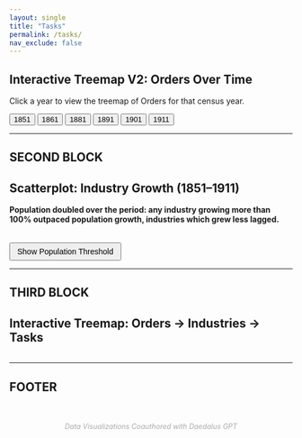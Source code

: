 ```yaml
---
layout: single
title: "Tasks"
permalink: /tasks/
nav_exclude: false
---
```


<script src="https://d3js.org/d3.v7.min.js"></script>

<!-- 1. This section creates the heading and buttons for selecting the year -->
<h2>Interactive Treemap V2: Orders Over Time</h2>
<p>Click a year to view the treemap of Orders for that census year.</p>

<!-- 2. Year selection buttons - each one calls the loadYear(year) JavaScript function -->
<div style="margin-bottom: 1em;">
  <button onclick="loadYear(1851)">1851</button>
  <button onclick="loadYear(1861)">1861</button>
  <button onclick="loadYear(1881)">1881</button>
  <button onclick="loadYear(1891)">1891</button>
  <button onclick="loadYear(1901)">1901</button>
  <button onclick="loadYear(1911)">1911</button>
</div>

<!-- 3. This div is the container where the treemap SVG (scalable Vector Graphics) will be inserted -->
<div id="treemap-time"></div>

<!-- 4. This is the JavaScript code that creates and inserts the SVG treemap -->
<script>
  // 4a. Basic settings and setup
  const width = 960;
  const height = 600;
  const color = d3.scaleOrdinal([
  "#5C6BC0", "#42A5F5", "#26A69A", "#9CCC65", "#FFCA28",
  "#EF5350", "#AB47BC", "#8D6E63", "#78909C", "#FF7043",
  "#66BB6A", "#D4E157", "#FFA726", "#29B6F6", "#BDBDBD"
]);
  // Create and append the SVG canvas to the container div
  const svg = d3.select("#treemap-time")
    .append("svg")
    .attr("viewBox", [0, 0, width, height])
    .style("font-family", "sans-serif")
    .style("font-size", "14px");

  // 4b. Function to load a given year's data and render the treemap
  function loadYear(year) {
    console.log(`Loading year: ${year}`);

    // Load the relevant JSON file
    d3.json(`/assets/data/orders_${year}.json`).then(data => {
      // Create a hierarchy from the data
      const root = d3.hierarchy(data)
        .sum(d => d.size || 0)
        .sort((a, b) => b.value - a.value);

      // Compute the treemap layout
      d3.treemap()
        .size([width, height])
        .paddingInner(2)(root);

      // Clear previous nodes
      svg.selectAll("*").remove();

      // Create groups for each top-level node (Orders)
      const nodes = svg.selectAll("g")
        .data(root.children)
        .join("g")
        .attr("transform", d => `translate(${d.x0},${d.y0})`);

      // Draw rectangles
      nodes.append("rect")
        .attr("width", d => d.x1 - d.x0)
        .attr("height", d => d.y1 - d.y0)
        .attr("fill", d => color(d.data.name));

      // Add labels
      nodes.append("text")
        .attr("x", 4)
        .attr("y", 18)
        .text(d => d.data.name)
        .attr("fill", "white");
    }).catch(err => {
      console.error("Error loading JSON:", err);
    });
  }

  // 4c. Initial load when the page first loads
  document.addEventListener("DOMContentLoaded", function () {
    loadYear(1851); // Show 1851 data by default
  });
</script>

 

---
SECOND BLOCK
---
<script src="https://d3js.org/d3.v7.min.js"></script>

<!-- 1. Headings and explanation -->
<h2>Scatterplot: Industry Growth (1851–1911)</h2>


<!-- 2. Container for the scatterplot -->
<div id="scatterplot"></div>

<!-- 3. Text Below Graph and Toggle Button -->
<h4 style="margin-top: 1em;">
  Population doubled over the period: any industry growing more than 100% outpaced population growth, industries which grew less lagged.
</h4>

<button onclick="showThreshold()" style="margin-top: 1em; padding: 6px 12px; font-size: 14px;">
  Show Population Threshold
</button>

<!-- 4. Scatterplot Script -->
<script>
document.addEventListener("DOMContentLoaded", function () {
  const margin = {top: 20, right: 30, bottom: 50, left: 60};
  const width = 960 - margin.left - margin.right;
  const height = 500 - margin.top - margin.bottom;

  const svg = d3.select("#scatterplot")
    .append("svg")
    .attr("viewBox", [0, 0, width + margin.left + margin.right, height + margin.top + margin.bottom])
    .append("g")
    .attr("transform", `translate(${margin.left},${margin.top})`);

  // 4a. Tooltip configuration
  const tooltip = d3.select("body")
    .append("div")
    .attr("class", "tooltip")
    .style("position", "absolute")
    .style("background", "white")
    .style("border", "1px solid #ccc")
    .style("padding", "8px 12px")
    .style("border-radius", "5px")
    .style("pointer-events", "none")
    .style("font-size", "15px")
    .style("font-weight", "bold")
    .style("visibility", "hidden")
    .style("box-shadow", "0 2px 6px rgba(0,0,0,0.2)");

  // 4b. Load CSV and plot data
  d3.csv("/assets/data/industry_growth.csv", d3.autoType).then(data => {
    const x = d3.scaleLinear()
      .domain(d3.extent(data, d => d.initial_size)).nice()
      .range([0, width]);

    const y = d3.scaleLinear()
      .domain(d3.extent(data, d => d.growth_pct)).nice()
      .range([height, 0]);

    // Axes
    svg.append("g")
      .attr("transform", `translate(0,${height})`)
      .call(d3.axisBottom(x));

    svg.append("g")
      .call(d3.axisLeft(y));

    // Axis Labels
    svg.append("text")
      .attr("x", width / 2)
      .attr("y", height + 40)
      .attr("text-anchor", "middle")
      .text("Initial Size of Industry");

    svg.append("text")
      .attr("transform", "rotate(-90)")
      .attr("x", -height / 2)
      .attr("y", -40)
      .attr("text-anchor", "middle")
      .text("Growth Percentage (1851–1911)");

    // 4c. Hidden threshold line
    svg.append("line")
      .attr("x1", 0)
      .attr("x2", width)
      .attr("y1", y(100))
      .attr("y2", y(100))
      .attr("stroke", "grey")
      .attr("stroke-width", 1.5)
      .attr("stroke-dasharray", "5,5")
      .style("visibility", "hidden");

    svg.append("text")
      .attr("x", width - 10)
      .attr("y", y(100) - 6)
      .attr("text-anchor", "end")
      .style("fill", "grey")
      .style("font-size", "12px")
      .style("visibility", "hidden")
      .text("Population doubled");

    // 4d. Plot the data points
    svg.selectAll("circle")
      .data(data)
      .join("circle")
      .attr("cx", d => x(d.initial_size))
      .attr("cy", d => y(d.growth_pct))
      .attr("r", 6)
      .attr("fill", "#6BAED6") // semi-light blue
      .on("mouseover", function (event, d) {
        tooltip.style("visibility", "visible").text(d.industry);
        d3.select(this).attr("stroke", "black").attr("stroke-width", 1.5);
      })
      .on("mousemove", function (event) {
        tooltip
          .style("left", (event.pageX + 10) + "px")
          .style("top", (event.pageY - 20) + "px");
      })
      .on("mouseout", function () {
        tooltip.style("visibility", "hidden");
        d3.select(this).attr("stroke", null);
      });
  });
});
</script>

<!-- 5. Function to reveal the threshold line on click -->
<script>
function showThreshold() {
  d3.selectAll("line").filter(function() {
    return d3.select(this).attr("y1") === d3.select(this).attr("y2");
  }).style("visibility", "visible");

  d3.selectAll("text").filter(function() {
    return d3.select(this).text() === "Population doubled";
  }).style("visibility", "visible");
}
</script>


--------------------------------------------------------------------------------
THIRD BLOCK
-------------------------------------------------------------------------------

<script src="https://d3js.org/d3.v7.min.js"></script>

<h2>Interactive Treemap: Orders → Industries → Tasks</h2>

<!-- 1. Treemap container -->
<div id="treemap"></div>

<!-- 2. Line chart title and container (initially empty) -->
<h3 id="line-title" style="margin-top: 2em;"></h3>
<div id="linechart"></div>

<script>
document.addEventListener("DOMContentLoaded", function () {
  // Basic setup
  const width = 960;
  const height = 600;
  const color = d3.scaleOrdinal(d3.schemeCategory10);

  // Append SVG for treemap
  const svg = d3.select("#treemap")
    .append("svg")
    .attr("viewBox", [0, 0, width, height])
    .style("font-family", "sans-serif")
    .style("font-size", "14px");

  const group = svg.append("g");

  // Load treemap data
  d3.json("/assets/data/Tasks.json").then(data => {
    const fullRoot = d3.hierarchy(data)
      .sum(d => d.size || 0)
      .sort((a, b) => b.value - a.value);

    d3.treemap()
      .size([width, height])
      .paddingInner(2)(fullRoot);

    draw(fullRoot);

    // Treemap draw function
    function draw(activeNode) {
      group.selectAll("*").remove();  // clear the view

      const level = activeNode.depth;
      const parent = activeNode.parent;
      const siblings = parent ? parent.children : fullRoot.children;

      const boxes = group.selectAll("g")
        .data(siblings)
        .join("g")
        .attr("transform", d => `translate(${d.x0},${d.y0})`)
        .style("cursor", d => d.children ? "pointer" : "default")

        
        .on("click", (event, d) => {
          event.stopPropagation();

          if (d.children) {
            draw(d);

          // New: show line chart if Industry 5.3 inside Order 5
          if (
              d.depth === 2 &&
              d.data.name === "5.3" &&
              d.parent?.data?.name === "5"
              ) {
              drawLineChart("5.3"); // or whatever Task name you want to use
            }
          } else if (d.depth === 3) {
            drawLineChart(d.data.name); // keep for Task clicks
          }
        });



      
      boxes.append("rect")
        .attr("width", d => d.x1 - d.x0)
        .attr("height", d => d.y1 - d.y0)
        .attr("fill", d => {
          if (d === activeNode) {
            const top = d.ancestors().slice(-2)[0]?.data.name || d.data.name;
            return color(top);
          }
          return level === 1 ? "#ddd" : "#aaa";
        })
        .attr("stroke", "#fff");

      boxes.append("text")
        .attr("x", 4)
        .attr("y", 18)
        .text(d => d.data.name)
        .attr("fill", d => d === activeNode ? "white" : "#444")
        .style("pointer-events", "none");

      if (activeNode.children) {
        const inner = group.append("g");

        inner.selectAll("g")
          .data(activeNode.children)
          .join("g")
          .attr("transform", d => `translate(${d.x0},${d.y0})`)
          .on("click", (event, d) => {
            event.stopPropagation();

            if (d.children) {
              draw(d); // keep zooming in
            } else if (d.depth === 3) {
              drawLineChart(d.data.name); // show line chart if it's a Task
            }
          })
          .call(g => {
            g.append("rect")
              .attr("width", d => d.x1 - d.x0)
              .attr("height", d => d.y1 - d.y0)
              .attr("fill", () => color(activeNode.data.name))
              .attr("stroke", "#fff");

            g.append("text")
              .attr("x", 4)
              .attr("y", 18)
              .text(d => d.data.name)
              .attr("fill", "white")
              .style("font-size", "12px")
              .style("pointer-events", "none");
          });

        // Clicking outside goes up one level
        svg.on("click", () => {
          if (activeNode.parent) draw(activeNode.parent);
        });
      }
    }
  });
});
</script>

<!-- 3. Line chart rendering script (called when a Task is clicked) -->
<script>
function drawLineChart(taskName) {
  // Clear previous chart
  d3.select("#linechart").selectAll("*").remove();

  // Update chart title
  d3.select("#line-title").text(`Task: ${taskName}`);

  // Dimensions
  const margin = {top: 20, right: 30, bottom: 40, left: 60};
  const width = 600 - margin.left - margin.right;
  const height = 300 - margin.top - margin.bottom;

  // Create SVG for the line chart
  const svg = d3.select("#linechart")
    .append("svg")
    .attr("width", width + margin.left + margin.right)
    .attr("height", height + margin.top + margin.bottom)
    .style("font-family", "sans-serif")
    .style("font-size", "12px")
    .append("g")
    .attr("transform", `translate(${margin.left},${margin.top})`);

  // Load the CSV
  d3.csv("/assets/data/task_timeseries_toy.csv", d3.autoType).then(data => {
    // Filter to just the selected task
    const taskData = data.filter(d => d.task === taskName);

    // Set up scales
    const x = d3.scaleLinear()
      .domain(d3.extent(taskData, d => d.year))
      .range([0, width]);

    const y = d3.scaleLinear()
      .domain([0, d3.max(taskData, d => d.count)]).nice()
      .range([height, 0]);

    // Axes
    svg.append("g")
      .attr("transform", `translate(0,${height})`)
      .call(d3.axisBottom(x).ticks(6).tickFormat(d3.format("d")));

    svg.append("g")
      .call(d3.axisLeft(y));

    // Line generator
    const line = d3.line()
      .x(d => x(d.year))
      .y(d => y(d.count));

    // Add the line path
    svg.append("path")
      .datum(taskData)
      .attr("fill", "none")
      .attr("stroke", "#007ACC")
      .attr("stroke-width", 2)
      .attr("d", line);

    // Optional: add dots on each point
    svg.selectAll("circle")
      .data(taskData)
      .join("circle")
      .attr("cx", d => x(d.year))
      .attr("cy", d => y(d.count))
      .attr("r", 4)
      .attr("fill", "#007ACC");
  });
}
</script>



--------------------------------------------------------------------------------
FOOTER
-------------------------------------------------------------------------------

<!-- Footer credit -->
<p style="text-align: center; margin-top: 4em; font-size: 0.9em; color: #aaa; font-style: italic;">
  Data Visualizations Coauthored with Daedalus GPT
</p>

